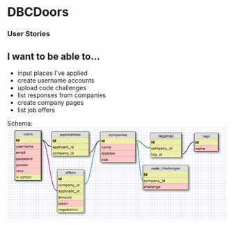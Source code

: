 # DBCDoors

### User Stories
## I want to be able to...
* input places I've applied
* create username accounts
* upload code challenges
* list responses from companies
* create company pages
* list job offers

Schema: ![schema](https://github.com/aacarr5/DBCDoors/blob/master/public/dbc_doors_schema.png?raw=true)
